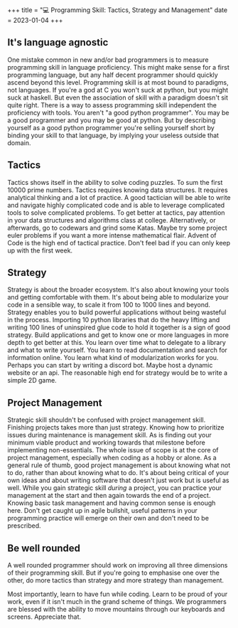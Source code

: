 +++
title = "💻 Programming Skill: Tactics, Strategy and Management"
date = 2023-01-04
+++

## It's language agnostic

One mistake common in new and/or bad programmers is to measure programming skill in language proficiency.
This might make sense for a first programming language, but any half decent programmer should quickly ascend beyond this level.
Programming skill is at most bound to paradigms, not languages. 
If you're a god at C you won't suck at python, but you might suck at haskell.
But even the association of skill with a paradigm doesn't sit quite right.
There is a way to assess programming skill independent the proficiency with tools.
You aren't "a good python programmer".
You may be a good programmer and you may be good at python.
But by describing yourself as a good python programmer you're selling yourself short by binding your skill to that language, by implying your useless outside that domain.

## Tactics

Tactics shows itself in the ability to solve coding puzzles. To sum the first 10000 prime numbers.
Tactics requires knowing data structures. It requires analytical thinking and a lot of practice.
A good tactician will be able to write and navigate highly complicated code and is able to leverage complicated tools to solve complicated problems.
To get better at tactics, pay attention in your data structures and algorithms class at college.
Alternatively, or afterwards, go to codewars and grind some Katas.
Maybe try some project euler problems if you want a more intense mathematical flair.
Advent of Code is the high end of tactical practice. Don't feel bad if you can only keep up with the first week.

## Strategy

Strategy is about the broader ecosystem. 
It's also about knowing your tools and getting comfortable with them.
It's about being able to modularize your code in a sensible way, to scale it from 100 to 1000 lines and beyond.
Strategy enables you to build powerful applications without being wasteful in the process.
Importing 10 python libraries that do the heavy lifting and writing 100 lines of uninspired glue code to hold it together is a sign of good strategy.
Build applications and get to know one or more languages in more depth to get better at this.
You learn over time what to delegate to a library and what to write yourself. 
You learn to read documentation and search for information online.
You learn what kind of modularization works for you.
Perhaps you can start by writing a discord bot. Maybe host a dynamic website or an api.
The reasonable high end for strategy would be to write a simple 2D game.

## Project Management

Strategic skill shouldn't be confused with project management skill.
Finishing projects takes more than just strategy.
Knowing how to prioritize issues during maintenance is management skill.
As is finding out your minimum viable product and working towards that milestone before implementing non-essentials.
The whole issue of scope is at the core of project management, especially when coding as a hobby or alone.
As a general rule of thumb, good project management is about knowing what not to do, rather than about knowing what to do.
It's about being critical of your own ideas and about writing software that doesn't just work but is useful as well.
While you gain strategic skill *during* a project, you can practice your management at the start and then again towards the end of a project.
Knowing basic task management and having common sense is enough here.
Don't get caught up in agile bullshit, useful patterns in your programming practice will emerge on their own and don't need to be prescribed.

## Be well rounded

A well rounded programmer should work on improving all three dimensions of their programming skill.
But if you're going to emphasise one over the other, do more tactics than strategy and more strategy than management.

Most importantly, learn to have fun while coding.
Learn to be proud of your work, even if it isn't much in the grand scheme of things.
We programmers are blessed with the ability to move mountains through our keyboards and screens.
Appreciate that.
